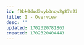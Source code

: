 ```yaml
---
id: f0bk0dud3wyb3nqw2g87e23
title: 1 - Overview
desc: ''
updated: 1702320781863
created: 1702320404443
---
```

